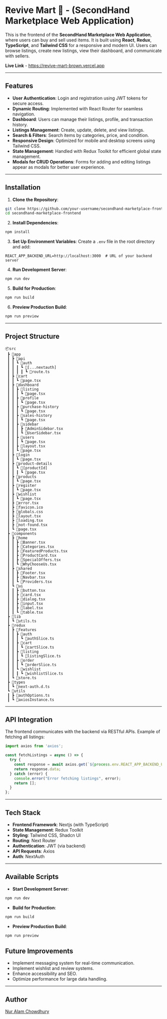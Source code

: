 # **Revive Mart 🛒 - (SecondHand Marketplace Web Application)**

This is the frontend of the **SecondHand Marketplace Web Application**, where users can buy and sell used items. It is built using **React**, **Redux**, **TypeScript**, and **Tailwind CSS** for a responsive and modern UI. Users can browse listings, create new listings, view their dashboard, and communicate with sellers.

**Live Link** - https://revive-mart-brown.vercel.app

---

## Features

- **User Authentication**: Login and registration using JWT tokens for secure access.
- **Dynamic Routing**: Implemented with React Router for seamless navigation.
- **Dashboard**: Users can manage their listings, profile, and transaction history.
- **Listings Management**: Create, update, delete, and view listings.
- **Search & Filters**: Search items by categories, price, and condition.
- **Responsive Design**: Optimized for mobile and desktop screens using Tailwind CSS.
- **State Management**: Handled with Redux Toolkit for efficient global state management.
- **Modals for CRUD Operations**: Forms for adding and editing listings appear as modals for better user experience.

---

## Installation

1. **Clone the Repository**:
```bash
git clone https://github.com/your-username/secondhand-marketplace-frontend.git
cd secondhand-marketplace-frontend
```

2. **Install Dependencies**:
```bash
npm install
```

3. **Set Up Environment Variables**:
Create a `.env` file in the root directory and add:
```env
REACT_APP_BACKEND_URL=http://localhost:3000  # URL of your backend server
```

4. **Run Development Server**:
```bash
npm run dev
```

5. **Build for Production**:
```bash
npm run build
```

6. **Preview Production Build**:
```bash
npm run preview
```

---

## Project Structure

```
📦src
 ┣ 📂app
 ┃ ┣ 📂api
 ┃ ┃ ┗ 📂auth
 ┃ ┃ ┃ ┗ 📂[...nextauth]
 ┃ ┃ ┃ ┃ ┗ 📜route.ts
 ┃ ┣ 📂cart
 ┃ ┃ ┗ 📜page.tsx
 ┃ ┣ 📂dashboard
 ┃ ┃ ┣ 📂listing
 ┃ ┃ ┃ ┗ 📜page.tsx
 ┃ ┃ ┣ 📂profile
 ┃ ┃ ┃ ┗ 📜page.tsx
 ┃ ┃ ┣ 📂purchase-history
 ┃ ┃ ┃ ┗ 📜page.tsx
 ┃ ┃ ┣ 📂sales-history
 ┃ ┃ ┃ ┗ 📜page.tsx
 ┃ ┃ ┣ 📂sidebar
 ┃ ┃ ┃ ┣ 📜AdminSidebar.tsx
 ┃ ┃ ┃ ┗ 📜UserSidebar.tsx
 ┃ ┃ ┣ 📂users
 ┃ ┃ ┃ ┗ 📜page.tsx
 ┃ ┃ ┣ 📜layout.tsx
 ┃ ┃ ┗ 📜page.tsx
 ┃ ┣ 📂login
 ┃ ┃ ┗ 📜page.tsx
 ┃ ┣ 📂product-details
 ┃ ┃ ┗ 📂[productId]
 ┃ ┃ ┃ ┗ 📜page.tsx
 ┃ ┣ 📂products
 ┃ ┃ ┗ 📜page.tsx
 ┃ ┣ 📂register
 ┃ ┃ ┗ 📜page.tsx
 ┃ ┣ 📂wishlist
 ┃ ┃ ┗ 📜page.tsx
 ┃ ┣ 📜error.tsx
 ┃ ┣ 📜favicon.ico
 ┃ ┣ 📜globals.css
 ┃ ┣ 📜layout.tsx
 ┃ ┣ 📜loading.tsx
 ┃ ┣ 📜not-found.tsx
 ┃ ┗ 📜page.tsx
 ┣ 📂components
 ┃ ┣ 📂home
 ┃ ┃ ┣ 📜Banner.tsx
 ┃ ┃ ┣ 📜Categories.tsx
 ┃ ┃ ┣ 📜FeaturedProducts.tsx
 ┃ ┃ ┣ 📜ProductCard.tsx
 ┃ ┃ ┣ 📜SpecialOffers.tsx
 ┃ ┃ ┗ 📜WhyChooseUs.tsx
 ┃ ┣ 📂shared
 ┃ ┃ ┣ 📜Footer.tsx
 ┃ ┃ ┣ 📜Navbar.tsx
 ┃ ┃ ┗ 📜Providers.tsx
 ┃ ┗ 📂ui
 ┃ ┃ ┣ 📜button.tsx
 ┃ ┃ ┣ 📜card.tsx
 ┃ ┃ ┣ 📜dialog.tsx
 ┃ ┃ ┣ 📜input.tsx
 ┃ ┃ ┣ 📜label.tsx
 ┃ ┃ ┗ 📜table.tsx
 ┣ 📂lib
 ┃ ┗ 📜utils.ts
 ┣ 📂redux
 ┃ ┣ 📂features
 ┃ ┃ ┣ 📂auth
 ┃ ┃ ┃ ┗ 📜authSlice.ts
 ┃ ┃ ┣ 📂cart
 ┃ ┃ ┃ ┗ 📜cartSlice.ts
 ┃ ┃ ┣ 📂listing
 ┃ ┃ ┃ ┗ 📜listingSlice.ts
 ┃ ┃ ┣ 📂order
 ┃ ┃ ┃ ┗ 📜orderSlice.ts
 ┃ ┃ ┗ 📂wishlist
 ┃ ┃ ┃ ┗ 📜wishlistSlice.ts
 ┃ ┗ 📜store.ts
 ┣ 📂types
 ┃ ┗ 📜next-auth.d.ts
 ┗ 📂utils
 ┃ ┣ 📜authOptions.ts
 ┃ ┗ 📜axiosInstance.ts
```

---

## API Integration

The frontend communicates with the backend via RESTful APIs. Example of fetching all listings:

```typescript
import axios from 'axios';

const fetchListings = async () => {
  try {
    const response = await axios.get(`${process.env.REACT_APP_BACKEND_URL}/listings`);
    return response.data;
  } catch (error) {
    console.error("Error fetching listings", error);
    return [];
  }
};
```

---

## Tech Stack

- **Frontend Framework**: Nextjs (with TypeScript)
- **State Management**: Redux Toolkit
- **Styling**: Tailwind CSS, Shadcn UI
- **Routing**: Next Router
- **Authentication**: JWT (via backend)
- **API Requests**: Axios
- **Auth**: NextAuth

---

## Available Scripts

- **Start Development Server**:
```bash
npm run dev
```

- **Build for Production**:
```bash
npm run build
```

- **Preview Production Build**:
```bash
npm run preview
```

## Future Improvements

- Implement messaging system for real-time communication.
- Implement wishlist and review systems.
- Enhance accessibility and SEO.
- Optimize performance for large data handling.

---

## Author

[Nur Alam Chowdhury](https://github.com/Nur-Alam-Limon)